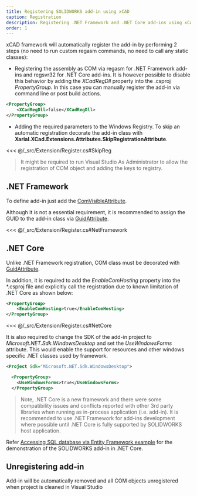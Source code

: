```yaml
---
title: Registering SOLIDWORKS add-in using xCAD
caption: Registration
description: Registering .NET Framework and .NET Core add-ins using xCAD (automatic or manual option)
order: 1
---
```

xCAD framework will automatically register the add-in by performing 2 steps (no need to run custom regasm commands, no need to call any static classes):

* Registering the assembly as COM via regasm for .NET Framework add-ins and regsvr32 for .NET Core add-ins. It is however possible to disable this behavior by adding the *XCadRegDll* property into the .csproj *PropertyGroup*. In this case you can manually register the add-in via command line or post build actions.

``` xml jagged
<PropertyGroup>
    <XCadRegDll>false</XCadRegDll>
</PropertyGroup>
```

* Adding the required parameters to the Windows Registry. To skip an automatic registration decorate the add-in class with **Xarial.XCad.Extensions.Attributes.SkipRegistrationAttribute**.

<<< @/_src/Extension/Register.cs#SkipReg

> It might be required to run Visual Studio As Administrator to allow the registration of COM object and adding the keys to registry.

## .NET Framework

To define add-in just add the [ComVisibleAttribute](https://docs.microsoft.com/en-us/dotnet/api/system.runtime.interopservices.comvisibleattribute?view=netframework-4.8).

Although it is not a essential requirement, it is recommended to assign the GUID to the add-in class via [GuidAttribute](https://docs.microsoft.com/en-us/dotnet/api/system.runtime.interopservices.guidattribute?view=netcore-3.1).

<<< @/_src/Extension/Register.cs#NetFramework

## .NET Core

Unlike .NET Framework registration, COM class must be decorated with [GuidAttribute](https://docs.microsoft.com/en-us/dotnet/api/system.runtime.interopservices.guidattribute?view=netcore-3.1).

In addition, it is required to add the *EnableComHosting* property into the *.csproj file and explicitly call the registration due to known limitation of .NET Core as shown below:

``` xml jagged
<PropertyGroup>
    <EnableComHosting>true</EnableComHosting>
</PropertyGroup>
```

<<< @/_src/Extension/Register.cs#NetCore

It is also required to change the SDK of the add-in project to *Microsoft.NET.Sdk.WindowsDesktop* and set the *UseWindowsForms* attribute. This would enable the support for resources and other windows specific .NET classes used by framework.

``` xml jagged-bottom
<Project Sdk="Microsoft.NET.Sdk.WindowsDesktop">

  <PropertyGroup>
    <UseWindowsForms>true</UseWindowsForms>
  </PropertyGroup>
```

> Note, .NET Core is a new framework and there were some compatibility issues and conflicts reported with other 3rd party libraries when running as in-process application (i.e. add-in). It is recommended to use .NET Framework for add-ins development where possible until .NET Core is fully supported by SOLIDWORKS host application.

Refer [Accessing SQL database via Entity Framework example](https://github.com/xarial/xcad-examples/tree/master/SqlDbEfNetCore) for the demonstration of the SOLIDWORKS add-in in .NET Core.

## Unregistering add-in

Add-in will be automatically removed and all COM objects unregistered when project is cleaned in Visual Studio